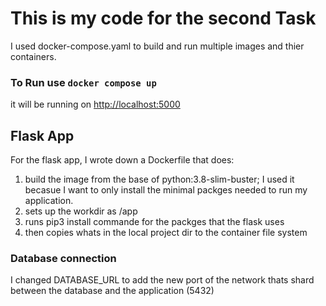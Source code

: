 # This is my code for the second Task 


I used docker-compose.yaml to build and run multiple images and thier containers.

### To Run use ```docker compose up ``` 

it will be running on [http://localhost:5000](http://127.0.0.1:5000)

## Flask App

For the flask app, I wrote down a Dockerfile that does:

1. build the image from the base of python:3.8-slim-buster; I used it becasue I want to only install the minimal packges  needed to run my application.
2. sets up the workdir as /app
3. runs pip3 install commande for the packges that the flask uses
4. then copies whats in the local project dir to the container file system

### Database connection
I changed DATABASE_URL to add the new port of the network thats shard between the database and the application (5432)
